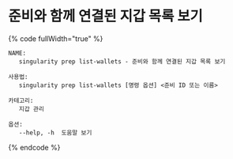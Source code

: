 # 준비와 함께 연결된 지갑 목록 보기

{% code fullWidth="true" %}
```
NAME:
   singularity prep list-wallets - 준비와 함께 연결된 지갑 목록 보기

사용법:
   singularity prep list-wallets [명령 옵션] <준비 ID 또는 이름>

카테고리:
   지갑 관리

옵션:
   --help, -h  도움말 보기
```
{% endcode %}